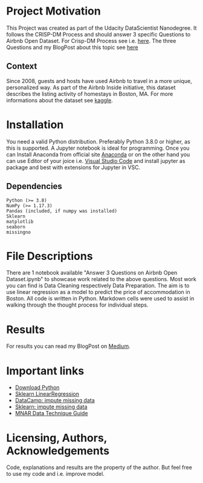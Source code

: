 # Project Motivation
This Project was created as part of the Udacity DataScientist Nanodegree. It follows the CRISP-DM Process and should answer 3 specific Questions to Airbnb Open Dataset. For Crisp-DM Process see i.e. [here](https://medium.com/@soulawalid/data-science-crisp-dm-process-for-data-science-b55b1bbfd19a). The three Questions and my BlogPost about this topic see [here]()

## Context
Since 2008, guests and hosts have used Airbnb to travel in a more unique, personalized way.
As part of the Airbnb Inside initiative, this dataset describes the listing activity of homestays in Boston, MA.
For more informations about the dataset see [kaggle](https://www.kaggle.com/datasets/airbnb/boston/code).

# Installation
You need a valid Python distribution. Preferably Python 3.8.0 or higher, as this is supported. A Jupyter notebook is ideal for programming. Once you can Install Anaconda from official site [Anaconda](https://www.anaconda.com/download) or on the other hand you can use Editor of your joice i.e. [Visual Studio Code](https://code.visualstudio.com/) and install jupyter as package and best with extensions for Jupyter in VSC.

## Dependencies
    Python (>= 3.8)
    NumPy (>= 1.17.3)
    Pandas (included, if numpy was installed)
    Sklearn
    matplotlib 
    seaborn
    missingno

# File Descriptions
There are 1 notebook available "Answer 3 Questions on Airbnb Open Dataset.ipynb" to showcase work related to the above questions. Most work you can find is Data Cleaning respectively Data Preparation. The aim is to use linear regression as a model to predict the price of accommodation in Boston. All code is written in Python. Markdown cells were used to assist in walking through the thought process for individual steps.

# Results
For results you can read my BlogPost on [Medium]().
 
# Important links
- [Download Python](https://www.python.org/downloads/)
- [Sklearn LinearRegression](https://scikit-learn.org/stable/modules/generated/sklearn.linear_model.LinearRegression.html)
- [DataCamp: impute missing data](https://www.datacamp.com/tutorial/techniques-to-handle-missing-data-values?utm_source=google&utm_medium=paid_search&utm_campaignid=19589720818&utm_adgroupid=143216588777&utm_device=c&utm_keyword=&utm_matchtype=&utm_network=g&utm_adpostion=&utm_creative=671350460558&utm_targetid=aud-299261629614:dsa-1947282172981&utm_loc_interest_ms=&utm_loc_physical_ms=9042432&utm_content=dsa~page~community-tuto&utm_campaign=230119_1-sea~dsa~tutorials_2-b2c_3-eu_4-prc_5-na_6-na_7-le_8-pdsh-go_9-na_10-na_11-na-sep23&gclid=CjwKCAjwr_CnBhA0EiwAci5sir2cD1UNd1s9QccFKAp5cnqALR6ezv68e4D7yUxPxg1BZ_jlsc5LRxoCUC8QAvD_BwE)
- [Sklearn: impute missing data](https://scikit-learn.org/stable/modules/impute.html)
- [MNAR Data Technique Guide](https://medium.com/towards-data-science/your-mnar-data-technique-guide-9b7e85ad67)

# Licensing, Authors, Acknowledgements
Code, explanations and results are the property of the author. But feel free to use my code and i.e. improve model.

